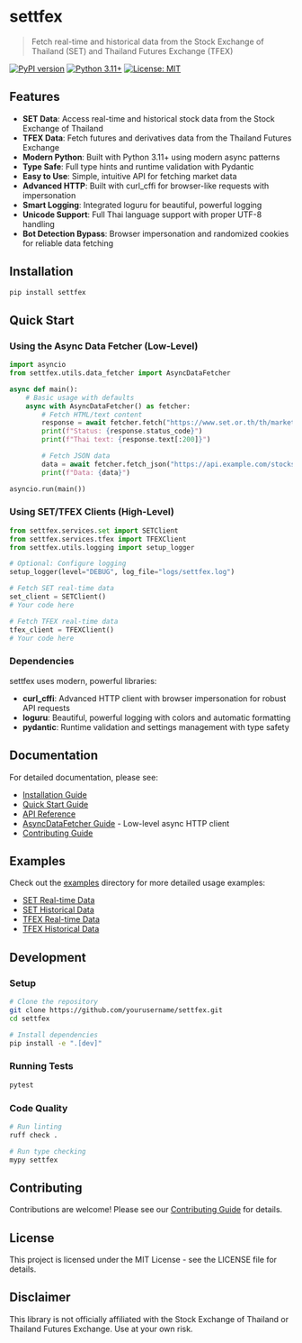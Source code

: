 # settfex

> Fetch real-time and historical data from the Stock Exchange of Thailand (SET) and Thailand Futures Exchange (TFEX)

[![PyPI version](https://badge.fury.io/py/settfex.svg)](https://badge.fury.io/py/settfex)
[![Python 3.11+](https://img.shields.io/badge/python-3.11+-blue.svg)](https://www.python.org/downloads/)
[![License: MIT](https://img.shields.io/badge/License-MIT-yellow.svg)](https://opensource.org/licenses/MIT)

## Features

- **SET Data**: Access real-time and historical stock data from the Stock Exchange of Thailand
- **TFEX Data**: Fetch futures and derivatives data from the Thailand Futures Exchange
- **Modern Python**: Built with Python 3.11+ using modern async patterns
- **Type Safe**: Full type hints and runtime validation with Pydantic
- **Easy to Use**: Simple, intuitive API for fetching market data
- **Advanced HTTP**: Built with curl_cffi for browser-like requests with impersonation
- **Smart Logging**: Integrated loguru for beautiful, powerful logging
- **Unicode Support**: Full Thai language support with proper UTF-8 handling
- **Bot Detection Bypass**: Browser impersonation and randomized cookies for reliable data fetching

## Installation

```bash
pip install settfex
```

## Quick Start

### Using the Async Data Fetcher (Low-Level)

```python
import asyncio
from settfex.utils.data_fetcher import AsyncDataFetcher

async def main():
    # Basic usage with defaults
    async with AsyncDataFetcher() as fetcher:
        # Fetch HTML/text content
        response = await fetcher.fetch("https://www.set.or.th/th/market/product/stock/quote")
        print(f"Status: {response.status_code}")
        print(f"Thai text: {response.text[:200]}")

        # Fetch JSON data
        data = await fetcher.fetch_json("https://api.example.com/stocks")
        print(f"Data: {data}")

asyncio.run(main())
```

### Using SET/TFEX Clients (High-Level)

```python
from settfex.services.set import SETClient
from settfex.services.tfex import TFEXClient
from settfex.utils.logging import setup_logger

# Optional: Configure logging
setup_logger(level="DEBUG", log_file="logs/settfex.log")

# Fetch SET real-time data
set_client = SETClient()
# Your code here

# Fetch TFEX real-time data
tfex_client = TFEXClient()
# Your code here
```

### Dependencies

settfex uses modern, powerful libraries:

- **curl_cffi**: Advanced HTTP client with browser impersonation for robust API requests
- **loguru**: Beautiful, powerful logging with colors and automatic formatting
- **pydantic**: Runtime validation and settings management with type safety

## Documentation

For detailed documentation, please see:
- [Installation Guide](docs/installation.md)
- [Quick Start Guide](docs/quickstart.md)
- [API Reference](docs/api-reference.md)
- [AsyncDataFetcher Guide](docs/settfex/utils/data_fetcher.md) - Low-level async HTTP client
- [Contributing Guide](docs/contributing.md)

## Examples

Check out the [examples](examples/) directory for more detailed usage examples:
- [SET Real-time Data](examples/set_realtime_example.py)
- [SET Historical Data](examples/set_historical_example.py)
- [TFEX Real-time Data](examples/tfex_realtime_example.py)
- [TFEX Historical Data](examples/tfex_historical_example.py)

## Development

### Setup

```bash
# Clone the repository
git clone https://github.com/yourusername/settfex.git
cd settfex

# Install dependencies
pip install -e ".[dev]"
```

### Running Tests

```bash
pytest
```

### Code Quality

```bash
# Run linting
ruff check .

# Run type checking
mypy settfex
```

## Contributing

Contributions are welcome! Please see our [Contributing Guide](docs/contributing.md) for details.

## License

This project is licensed under the MIT License - see the LICENSE file for details.

## Disclaimer

This library is not officially affiliated with the Stock Exchange of Thailand or Thailand Futures Exchange. Use at your own risk.
